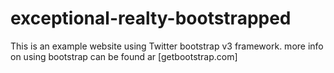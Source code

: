 # exceptional-realty-bootstrapped
This is an example website using Twitter bootstrap v3 framework. more info on using bootstrap can be found ar [getbootstrap.com]

